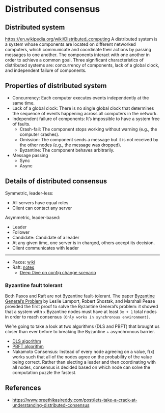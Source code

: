 # Distributed consensus

## Distributed system

<https://en.wikipedia.org/wiki/Distributed_computing>
A distributed system is a system whose components are located on different networked computers, which communicate and
coordinate their actions by passing messages to one another. The components interact with one another in order to achieve
a common goal. Three significant characteristics of distributed systems are: concurrency of components, lack of a global
clock, and independent failure of components.

## Properties of distributed system

- Concurrency: Each computer executes events independently at the same time.
- Lack of a global clock: There is no single global clock that determines the sequence of events happening across all
  computers in the network.
- Independent failure of components: It’s impossible to have a system free of faults.
  - Crash-fail: The component stops working without warning (e.g., the computer crashes).
  - Omission: The component sends a message but it is not received by the other nodes (e.g., the message was dropped).
  - Byzantine: The component behaves arbitrarily.
- Message passing
  - Sync
  - Async

## Details of distributed consensus

Symmetric, leader-less:

- All servers have equal roles
- Client can contact any server

Asymmetric, leader-based:

- Leader
- Follower
- Candidate: Candidate of a leader
- At any given time, one server is in charged, others accept its decision.
- Client communicates with leader

---

- Paxos: [wiki](<https://en.wikipedia.org/wiki/Paxos_%28computer_science%29>)
- Raft: [notes](raft-distributed-consensus.md)
  - [Deep Dive on config change scenario](deep-dive-config-change.md)

### Byzantine fault tolerant

Both Paxos and Raft are not Byzantine fault-tolerant. The paper [Byzantine General’s Problem](https://people.eecs.berkeley.edu/~luca/cs174/byzantine.pdf)
by Leslie Lamport, Robert Shostak, and Marshall Pease provided the first proof to solve the Byzantine General’s problem:
it showed that a system with `x` Byzantine nodes must have at least `3x + 1` total nodes in order to reach consensus
`(Only works in synchronous environment)`.

We’re going to take a look at two algorithms (DLS and PBFT) that brought us closer than ever before to breaking the
Byzantine + asynchronous barrier.

- [DLS algorithm](https://groups.csail.mit.edu/tds/papers/Lynch/jacm88.pdf)
- [PBFT algorithm](http://pmg.csail.mit.edu/papers/osdi99.pdf)
- Nakamoto Consensus: Instead of every node agreeing on a value, f(x) works such that all of the nodes agree on the
  probability of the value being correct. Rather than electing a leader and then coordinating with all nodes, consensus
  is decided based on which node can solve the computation puzzle the fastest.

## References

- <https://www.preethikasireddy.com/post/lets-take-a-crack-at-understanding-distributed-consensus>